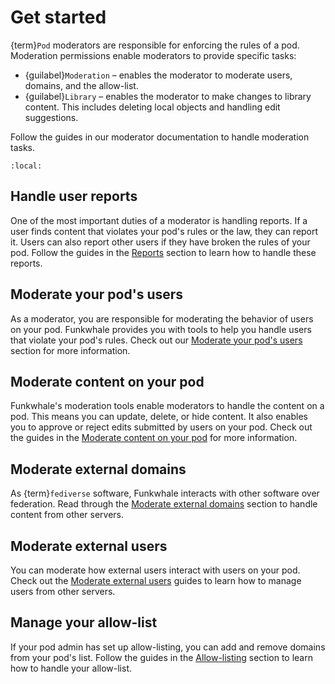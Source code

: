# Get started

{term}`Pod` moderators are responsible for enforcing the rules of a pod. Moderation permissions enable moderators to provide specific tasks:

- {guilabel}`Moderation` – enables the moderator to moderate users, domains, and the allow-list.
- {guilabel}`Library` – enables the moderator to make changes to library content. This includes deleting local objects and handling edit suggestions.

Follow the guides in our moderator documentation to handle moderation tasks.

```{contents}
:local:
```

## Handle user reports

One of the most important duties of a moderator is handling reports. If a user finds content that violates your pod's rules or the law, they can report it. Users can also report other users if they have broken the rules of your pod. Follow the guides in the [Reports](reports/index.md) section to learn how to handle these reports.

## Moderate your pod's users

As a moderator, you are responsible for moderating the behavior of users on your pod. Funkwhale provides you with tools to help you handle users that violate your pod's rules. Check out our [Moderate your pod's users](internal-users/index.md) section for more information.

## Moderate content on your pod

Funkwhale's moderation tools enable moderators to handle the content on a pod. This means you can update, delete, or hide content. It also enables you to approve or reject edits submitted by users on your pod. Check out the guides in the [Moderate content on your pod](content/index.md) for more information.

## Moderate external domains

As {term}`fediverse` software, Funkwhale interacts with other software over federation. Read through the [Moderate external domains](domains/index.md) section to handle content from other servers.

## Moderate external users

You can moderate how external users interact with users on your pod. Check out the [Moderate external users](external-users/index.md) guides to learn how to manage users from other servers.

## Manage your allow-list

If your pod admin has set up allow-listing, you can add and remove domains from your pod's list. Follow the guides in the [Allow-listing](allow-listing/index.md) section to learn how to handle your allow-list.
